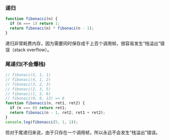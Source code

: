 ### 递归

```js
function fibonacci(n) {
  if (n === 1) return 1;
  return fibonaci(n) * fibonaci(n - 1);
}
```

递归非常耗费内存，因为需要同时保存成千上百个调用帧，很容易发生“栈溢出”错误（stack overflow）。

### 尾递归(不会爆栈)

```js
// fibonaci(5, 1, 1)
// fibonaci(4, 1, 2)
// fibonaci(3, 2, 3)
// fibonaci(2, 3, 5)
// fibonaci(1, 5, 8)
// fibonaci(0, 8, 13) => 8
function fibonacci(n, ret1, ret2) {
  if (n === 0) return ret1;
  return fibonaci(n - 1, ret2, ret1 + ret2);
}
console.log(fibonacci(5, 1, 1));
```

但对于尾递归来说，由于只存在一个调用帧，所以永远不会发生“栈溢出”错误。
